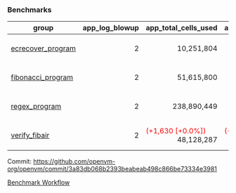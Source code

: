 ### Benchmarks
| group | app_log_blowup | app_total_cells_used | app_total_cycles | app_total_proof_time_ms | leaf_log_blowup | leaf_total_cells_used | leaf_total_cycles | leaf_total_proof_time_ms | max_segment_length | instance | alloc |
|---|---|---|---|---|---|---|---|---|---|---|---|
| [ ecrecover_program ](https://github.com/openvm-org/openvm/blob/benchmark-results/benchmarks/individual/ecrecover-3a83db068b2393beabeab498c866be73334e3981.md) | <div style='text-align: right'> 2 </div>  | <div style='text-align: right'> 10,251,804 </div>  | <div style='text-align: right'> 195,066 </div>  | <span style='color: green'>(-56.0 [-2.8%])</span><div style='text-align: right'> 1,933.0 </div>  | <div style='text-align: right'> - </div>  | <div style='text-align: right'> - </div>  | <div style='text-align: right'> - </div>  | <div style='text-align: right'> - </div>  | 1048476 | 64cpu-linux-arm64 | mimalloc |
| [ fibonacci_program ](https://github.com/openvm-org/openvm/blob/benchmark-results/benchmarks/individual/fibonacci-3a83db068b2393beabeab498c866be73334e3981.md) | <div style='text-align: right'> 2 </div>  | <div style='text-align: right'> 51,615,800 </div>  | <div style='text-align: right'> 3,000,274 </div>  | <span style='color: red'>(+32.0 [+0.6%])</span><div style='text-align: right'> 5,559.0 </div>  | <div style='text-align: right'> 2 </div>  | <span style='color: green'>(-23,930 [-0.0%])</span><div style='text-align: right'> 144,214,143 </div>  | <span style='color: green'>(-4,324 [-0.1%])</span><div style='text-align: right'> 7,036,652 </div>  | <span style='color: green'>(-180.0 [-1.2%])</span><div style='text-align: right'> 14,505.0 </div>  | 1048476 | 64cpu-linux-arm64 | mimalloc |
| [ regex_program ](https://github.com/openvm-org/openvm/blob/benchmark-results/benchmarks/individual/regex-3a83db068b2393beabeab498c866be73334e3981.md) | <div style='text-align: right'> 2 </div>  | <div style='text-align: right'> 238,890,449 </div>  | <div style='text-align: right'> 8,381,808 </div>  | <span style='color: red'>(+126.0 [+0.7%])</span><div style='text-align: right'> 17,355.0 </div>  | <div style='text-align: right'> 2 </div>  | <div style='text-align: right'> 315,463,827 </div>  | <div style='text-align: right'> 14,646,880 </div>  | <span style='color: green'>(-190.0 [-0.7%])</span><div style='text-align: right'> 29,011.0 </div>  | 1048476 | 64cpu-linux-arm64 | mimalloc |
| [ verify_fibair ](https://github.com/openvm-org/openvm/blob/benchmark-results/benchmarks/individual/verify_fibair-3a83db068b2393beabeab498c866be73334e3981.md) | <div style='text-align: right'> 2 </div>  | <span style='color: red'>(+1,630 [+0.0%])</span><div style='text-align: right'> 48,128,287 </div>  | <span style='color: red'>(+214 [+0.1%])</span><div style='text-align: right'> 397,294 </div>  | <span style='color: green'>(-13.0 [-0.4%])</span><div style='text-align: right'> 3,148.0 </div>  | <div style='text-align: right'> - </div>  | <div style='text-align: right'> - </div>  | <div style='text-align: right'> - </div>  | <div style='text-align: right'> - </div>  | 1048476 | 64cpu-linux-arm64 | mimalloc |


Commit: https://github.com/openvm-org/openvm/commit/3a83db068b2393beabeab498c866be73334e3981

[Benchmark Workflow](https://github.com/openvm-org/openvm/actions/runs/12380550618)
